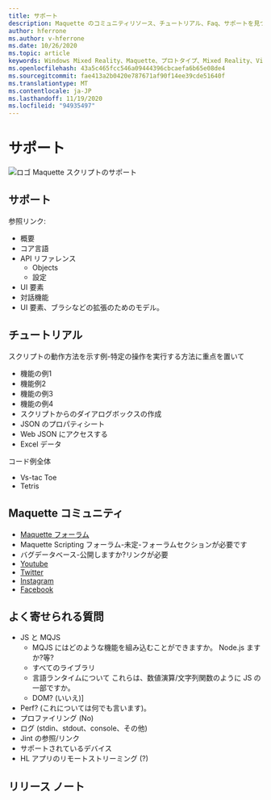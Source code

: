 ```yaml
---
title: サポート
description: Maquette のコミュニティリソース、チュートリアル、Faq、サポートを見つけることができます。
author: hferrone
ms.author: v-hferrone
ms.date: 10/26/2020
ms.topic: article
keywords: Windows Mixed Reality、Maquette、プロトタイプ、Mixed Reality、Virtual Reality、VR、MR、フィードバック、フィードバックハブ、バグ
ms.openlocfilehash: 43a5c465fcc546a09444396cbcaefa6b65e08de4
ms.sourcegitcommit: fae413a2b0420e787671af90f14ee39cde51640f
ms.translationtype: MT
ms.contentlocale: ja-JP
ms.lasthandoff: 11/19/2020
ms.locfileid: "94935497"
---
```

# <a name="support"></a>サポート

![ロゴ](../images/MaquetteIcon.png) Maquette スクリプトのサポート

## <a name="support"></a>サポート

参照リンク:
* 概要
* コア言語
* API リファレンス
  * Objects
  * 設定
* UI 要素
* 対話機能
* UI 要素、ブラシなどの拡張のためのモデル。

## <a name="tutorials"></a>チュートリアル

スクリプトの動作方法を示す例-特定の操作を実行する方法に重点を置いて
* 機能の例1
* 機能例2
* 機能の例3
* 機能の例4
* スクリプトからのダイアログボックスの作成
* JSON のプロパティシート
* Web JSON にアクセスする
* Excel データ

コード例全体
* Vs-tac Toe
* Tetris

## <a name="maquette-community"></a>Maquette コミュニティ

* [Maquette フォーラム](https://steamcommunity.com/app/967490/discussions/)
* Maquette Scripting フォーラム-未定-フォーラムセクションが必要です
* バグデータベース-公開しますか?リンクが必要
* [Youtube](https://www.youtube.com/channel/UC3LL920zxSo16CmmmVCntxw)
* [Twitter](https://twitter.com/MadeInMaquette)
* [Instagram](https://www.instagram.com/microsoftmaquette/)
* [Facebook](https://www.facebook.com/MicrosoftMaquette/)

## <a name="faq"></a>よく寄せられる質問

* JS と MQJS
  * MQJS にはどのような機能を組み込むことができますか。 Node.js ますか?等?
  * すべてのライブラリ
  * 言語ランタイムについて これらは、数値演算/文字列関数のように JS の一部ですか。
  * DOM? (いいえ)]
* Perf? (これについては何でも言います)。
* プロファイリング (No)
* ログ (stdin、stdout、console、その他)
* Jint の参照/リンク
* サポートされているデバイス
* HL アプリのリモートストリーミング (?)

## <a name="release-notes"></a>リリース ノート


